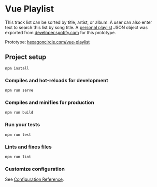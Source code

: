 # Vue Playlist

This track list can be sorted by title, artist, or album. A user can also enter text to search this list by song title. A [personal playlist](https://open.spotify.com/user/hexagoncircle/playlist/5UuLjMciDTvfc2rCBwHMIT?si=KJbnDgcJRSy1iZjO2c4WnQ) JSON object was exported from [developer.spotify.com](https://developer.spotify.com/console/get-playlist) for this prototype.

Prototype: [hexagoncircle.com/vue-playlist](https://hexagoncircle.com/vue-playlist/)

## Project setup
```
npm install
```

### Compiles and hot-reloads for development
```
npm run serve
```

### Compiles and minifies for production
```
npm run build
```

### Run your tests
```
npm run test
```

### Lints and fixes files
```
npm run lint
```

### Customize configuration
See [Configuration Reference](https://cli.vuejs.org/config/).
